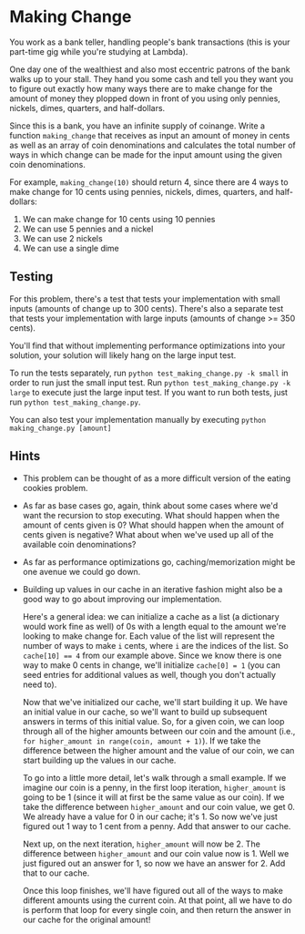 # Making Change

You work as a bank teller, handling people's bank transactions (this is your
part-time gig while you're studying at Lambda). 

One day one of the wealthiest and also most eccentric patrons of the bank walks
up to your stall. They hand you some cash and tell you they want you to figure
out exactly how many ways there are to make change for the amount of money they
plopped down in front of you using only pennies, nickels, dimes, quarters, and
half-dollars. 

Since this is a bank, you have an infinite supply of coinange. Write a function
`making_change` that receives as input an amount of money in cents as well as an
array of coin denominations and calculates the total number of ways in which
change can be made for the input amount using the given coin denominations. 

For example, `making_change(10)` should return 4, since there are 4 ways to make
change for 10 cents using pennies, nickels, dimes, quarters, and half-dollars:

 1. We can make change for 10 cents using 10 pennies
 2. We can use 5 pennies and a nickel
 3. We can use 2 nickels
 4. We can use a single dime

## Testing 

For this problem, there's a test that tests your implementation with small
inputs (amounts of change up to 300 cents). There's also a separate test that
tests your implementation with large inputs (amounts of change >= 350 cents). 

You'll find that without implementing performance optimizations into your
solution, your solution will likely hang on the large input test. 

To run the tests separately, run `python test_making_change.py -k small` in
order to run just the small input test. Run `python test_making_change.py -k
large` to execute just the large input test. If you want to run both tests, just
run `python test_making_change.py`.

You can also test your implementation manually by executing `python
making_change.py [amount]`

## Hints

 * This problem can be thought of as a more difficult version of the eating
   cookies problem. 
 * As far as base cases go, again, think about some cases where we'd want the
   recursion to stop executing. What should happen when the amount of cents
   given is 0? What should happen when the amount of cents given is negative?
   What about when we've used up all of the available coin denominations?
 * As far as performance optimizations go, caching/memorization might be one
   avenue we could go down. 
 * Building up values in our cache in an iterative fashion might also be a good
   way to go about improving our implementation. 
 
   Here's a general idea: we can initialize a cache as a list (a dictionary
   would work fine as well) of 0s with a length equal to the amount we're
   looking to make change for. Each value of the list will represent the number
   of ways to make `i` cents, where `i` are the indices of the list. So
   `cache[10] == 4` from our example above. Since we know there is one way to
   make 0 cents in change, we'll initialize `cache[0] = 1` (you can seed entries
   for additional values as well, though you don't actually need to). 

   Now that we've initialized our cache, we'll start building it up. We have an
   initial value in our cache, so we'll want to build up subsequent answers in
   terms of this initial value. So, for a given coin, we can loop through all of
   the higher amounts between our coin and the amount (i.e., `for higher_amount
   in range(coin, amount + 1)`). If we take the difference between the higher
   amount and the value of our coin, we can start building up the values in our
   cache. 

   To go into a little more detail, let's walk through a small example. If we
   imagine our coin is a penny, in the first loop iteration, `higher_amount` is
   going to be 1 (since it will at first be the same value as our coin). If we
   take the difference between `higher_amount` and our coin value, we get 0. We
   already have a value for 0 in our cache; it's 1. So now we've just figured
   out 1 way to 1 cent from a penny. Add that answer to our cache. 

   Next up, on the next iteration, `higher_amount` will now be 2. The difference
   between `higher_amount` and our coin value now is 1. Well we just figured out
   an answer for 1, so now we have an answer for 2. Add that to our cache. 

   Once this loop finishes, we'll have figured out all of the ways to make
   different amounts using the current coin. At that point, all we have to do is
   perform that loop for every single coin, and then return the answer in our
   cache for the original amount!
